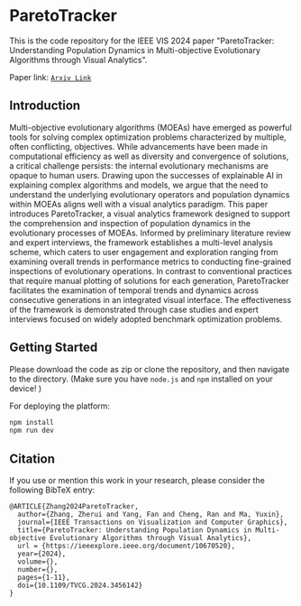 # ParetoTracker

This is the code repository for the IEEE VIS 2024 paper "ParetoTracker: Understanding Population Dynamics in Multi-objective Evolutionary Algorithms through Visual Analytics".

Paper link: [`Arxiv Link`](https://arxiv.org/abs/2408.04539)

## Introduction

Multi-objective evolutionary algorithms (MOEAs) have emerged as powerful tools for solving complex optimization problems characterized by multiple, often conflicting, objectives. While advancements have been made in computational efficiency as well as diversity and convergence of solutions, a critical challenge persists: the internal evolutionary mechanisms are opaque to human users. Drawing upon the successes of explainable AI in explaining complex algorithms and models, we argue that the need to understand the underlying evolutionary operators and population dynamics within MOEAs aligns well with a visual analytics paradigm. This paper introduces ParetoTracker, a visual analytics framework designed to support the comprehension and inspection of population dynamics in the evolutionary processes of MOEAs. Informed by preliminary literature review and expert interviews, the framework establishes a multi-level analysis scheme, which caters to user engagement and exploration ranging from examining overall trends in performance metrics to conducting fine-grained inspections of evolutionary operations. In contrast to conventional practices that require manual plotting of solutions for each generation, ParetoTracker facilitates the examination of temporal trends and dynamics across consecutive generations in an integrated visual interface. The effectiveness of the framework is demonstrated through case studies and expert interviews focused on widely adopted benchmark optimization problems.

## Getting Started

Please download the code as zip or clone the repository, and then navigate to the directory. (Make sure you have `node.js` and `npm` installed on your device! )

For deploying the platform:

```bash
npm install
npm run dev
```

## Citation

If you use or mention this work in your research, please consider the following BibTeX entry:

```
@ARTICLE{Zhang2024ParetoTracker,
  author={Zhang, Zherui and Yang, Fan and Cheng, Ran and Ma, Yuxin},
  journal={IEEE Transactions on Visualization and Computer Graphics},
  title={ParetoTracker: Understanding Population Dynamics in Multi-objective Evolutionary Algorithms through Visual Analytics},
  url = {https://ieeexplore.ieee.org/document/10670520},
  year={2024},
  volume={},
  number={},
  pages={1-11},
  doi={10.1109/TVCG.2024.3456142}
}
```
